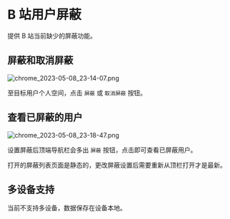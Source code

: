 # B 站用户屏蔽

提供 B 站当前缺少的屏蔽功能。

## 屏蔽和取消屏蔽

![chrome_2023-05-08_23-14-07.png](https://cdn.jsdelivr.net/gh/NateScarlet/user-scripts@master/src/bilibili.com/img/chrome_2023-05-08_23-14-07.png)

至目标用户个人空间，点击 `屏蔽` 或 `取消屏蔽` 按钮。

## 查看已屏蔽的用户

![chrome_2023-05-08_23-18-47.png](https://cdn.jsdelivr.net/gh/NateScarlet/user-scripts@master/src/bilibili.com/img/chrome_2023-05-08_23-18-47.png)

设置屏蔽后顶端导航栏会多出 `屏蔽` 按钮，点击即可查看已屏蔽用户。

打开的屏蔽列表页面是静态的，更改屏蔽设置后需要重新从顶栏打开才是最新。

## 多设备支持

当前不支持多设备，数据保存在设备本地。
